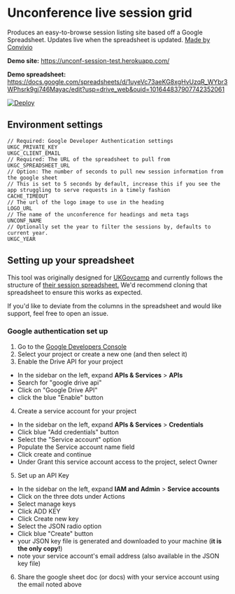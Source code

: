 # Unconference live session grid

Produces an easy-to-browse session listing site based off a Google Spreadsheet. Updates live when the spreadsheet is updated. [Made by Convivio](https://blog.weareconvivio.com/a-mobile-schedule-for-unconferences-cf78d73483b5)

**Demo site:** https://unconf-session-test.herokuapp.com/

**Demo spreadsheet:** https://docs.google.com/spreadsheets/d/1uyeVc73aeKG8xgHvUzqR_WYbr3WPhsrk9gj746Mayac/edit?usp=drive_web&ouid=101644837907742352061

[![Deploy](https://www.herokucdn.com/deploy/button.svg)](https://heroku.com/deploy)


## Environment settings

```
// Required: Google Developer Authentication settings 
UKGC_PRIVATE_KEY
UKGC_CLIENT_EMAIL
// Required: The URL of the spreadsheet to pull from
UKGC_SPREADSHEET_URL
// Option: The number of seconds to pull new session information from the google sheet
// This is set to 5 seconds by default, increase this if you see the app struggling to serve requests in a timely fashion
CACHE_TIMEOUT
// The url of the logo image to use in the heading
LOGO_URL
// The name of the unconference for headings and meta tags
UNCONF_NAME
// Optionally set the year to filter the sessions by, defaults to current year.
UKGC_YEAR
```

## Setting up your spreadsheet

This tool was originally designed for [UKGovcamp](https://www.ukgovcamp.com/) and currently follows the structure of [their session spreadsheet.](https://docs.google.com/spreadsheets/d/1S6nemSPxSLrURGigaQZFKViWBoAhalpE2f0RtZ92Fpk/edit#gid=11) We'd recommend cloning that spreadsheet to ensure this works as expected.

If you'd like to deviate from the columns in the spreadsheet and would like support, feel free to open an issue.

### Google authentication set up

1. Go to the [Google Developers Console](https://console.developers.google.com/project)
2. Select your project or create a new one (and then select it)
3. Enable the Drive API for your project
  - In the sidebar on the left, expand __APIs & Services__ > __APIs__
  - Search for "google drive api"
  - Click on "Google Drive API"
  - click the blue "Enable" button
4. Create a service account for your project
  - In the sidebar on the left, expand __APIs & Services__ > __Credentials__
  - Click blue "Add credentials" button
  - Select the "Service account" option
  - Populate the Service account name field
  - Click create and continue
  - Under Grant this service account access to the project, select Owner
5. Set up an API Key
  - In the sidebar on the left, expand __IAM and Admin__ > __Service accounts__
  - Click on the three dots under Actions
  - Select manage keys
  - Click ADD KEY
  - Click Create new key
  - Select the JSON radio option
  - Click blue "Create" button
  - your JSON key file is generated and downloaded to your machine (__it is the only copy!__)
  - note your service account's email address (also available in the JSON key file)
6. Share the google sheet doc (or docs) with your service account using the email noted above
